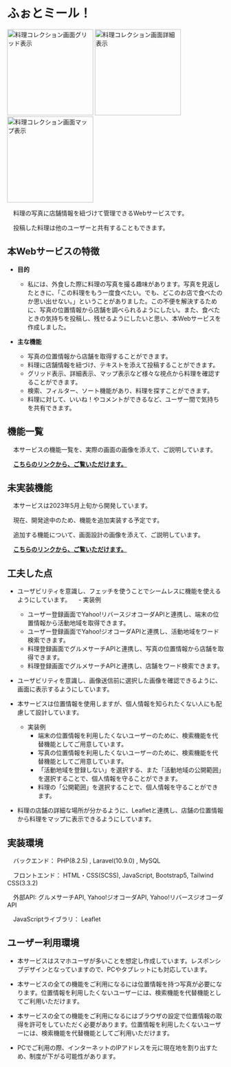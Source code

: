 # ふぉとミール！
  
  <kbd><img width="200" alt="料理コレクション画面グリッド表示" src="https://github.com/yuu2023/PhotoMeal/assets/131323286/9ac0baeb-05d0-48e4-b008-475180fdaefb"></kbd>
  <kbd><img width="200" alt="料理コレクション画面詳細表示" src="https://github.com/yuu2023/PhotoMeal/assets/131323286/1eb9c9dc-ead8-41d4-8a36-522c067cbd9d"></kbd>
  <kbd><img width="200" alt="料理コレクション画面マップ表示" src="https://github.com/yuu2023/PhotoMeal/assets/131323286/3e8040cc-ec59-450b-963e-80766081dac0"></kbd>
     
　料理の写真に店舗情報を紐づけて管理できるWebサービスです。

　投稿した料理は他のユーザーと共有することもできます。

## 本Webサービスの特徴

- **目的**

    - 私には、外食した際に料理の写真を撮る趣味があります。写真を見返したときに、「この料理をもう一度食べたい。でも、どこのお店で食べたのか思い出せない。」ということがありました。この不便を解決するために、写真の位置情報から店舗を調べられるようにしたい。また、食べたときの気持ちを投稿し、残せるようにしたいと思い、本Webサービスを作成しました。

- **主な機能**

    - 写真の位置情報から店舗を取得することができます。
    - 料理に店舗情報を紐づけ、テキストを添えて投稿することができます。
    - グリッド表示、詳細表示、マップ表示など様々な視点から料理を確認することができます。
    - 検索、フィルター、ソート機能があり、料理を探すことができます。
    - 料理に対して、いいね！やコメントができるなど、ユーザー間で気持ちを共有できます。

## 機能一覧

　本サービスの機能一覧を、実際の画面の画像を添えて、ご説明しています。
 
　**[こちらのリンクから、ご覧いただけます。](/doc/機能一覧.md)**


## 未実装機能

　本サービスは2023年5月上旬から開発しています。
 
　現在、開発途中のため、機能を追加実装する予定です。 
 
　追加する機能について、画面設計の画像を添えて、ご説明しています。
 
　**[こちらのリンクから、ご覧いただけます。](/doc/未実装機能.md)**
 
## 工夫した点

   - ユーザビリティを意識し、フェッチを使うことでシームレスに機能を使えるようにしています。
   　- 実装例
       - ユーザー登録画面でYahoo!リバースジオコーダAPIと連携し、端末の位置情報から活動地域を取得できます。
       - ユーザー登録画面でYahoo!ジオコーダAPIと連携し、活動地域をワード検索できます。
       - 料理登録画面でグルメサーチAPIと連携し、写真の位置情報から店舗を取得できます。
       - 料理登録画面でグルメサーチAPIと連携し、店舗をワード検索できます。

   - ユーザビリティを意識し、画像送信前に選択した画像を確認できるように、画面に表示するようにしています。

   - 本サービスは位置情報を使用しますが、個人情報を知られたくない人にも配慮して設計しています。
     - 実装例
       - 端末の位置情報を利用したくないユーザーのために、検索機能を代替機能としてご用意しています。
       - 写真の位置情報を利用したくないユーザーのために、検索機能を代替機能としてご用意しています。
       - 「活動地域を登録しない」を選択する、また「活動地域の公開範囲」を選択することで、個人情報を守ることができます。
       - 料理の「公開範囲」を選択することで、個人情報を守ることができます。

   - 料理の店舗の詳細な場所が分かるように、Leafletと連携し、店舗の位置情報から料理をマップに表示できるようにしています。

## 実装環境

　バックエンド： PHP(8.2.5) , Laravel(10.9.0) , MySQL

　フロントエンド： HTML・CSS(SCSS), JavaScript, Bootstrap5, Tailwind CSS(3.3.2)
 
　外部API: グルメサーチAPI, Yahoo!ジオコーダAPI, Yahoo!リバースジオコーダAPI
 
　JavaScriptライブラリ： Leaflet
 
## ユーザー利用環境

   - 本サービスはスマホユーザが多いことを想定し作成しています。レスポンシブデザインとなっていますので、PCやタブレットにも対応しています。

   - 本サービスの全ての機能をご利用になるには位置情報を持つ写真が必要になります。位置情報を利用したくないユーザーには、検索機能を代替機能としてご利用いただけます。

   - 本サービスの全ての機能をご利用になるにはブラウザの設定で位置情報の取得を許可をしていただく必要があります。位置情報を利用したくないユーザーには、検索機能を代替機能としてご利用いただけます。

   - PCでご利用の際、インターネットのIPアドレスを元に現在地を割り出すため、制度が下がる可能性があります。
